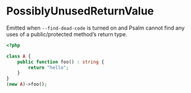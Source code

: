 # PossiblyUnusedReturnValue

Emitted when `--find-dead-code` is turned on and Psalm cannot find any uses of a public/protected method’s return type.

```php
<?php

class A {
    public function foo() : string {
        return "hello";
    }
}
(new A)->foo();
```
